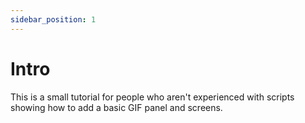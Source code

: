 ```yaml
---
sidebar_position: 1
---
```


# Intro

This is a small tutorial for people who aren't experienced with scripts showing how to add a basic GIF panel and screens.
